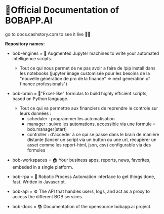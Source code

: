 # 📗Official Documentation of BOBAPP.AI

go to docs.cashstory.com to see it live 🤸‍♂️


**Repository names:** 

- bob-engines = 🚒 Augmented Jupyter machines to write your automated intelligence scripts. 
  - Tout ce qui nous permet de ne pas avoir a faire de !pip install dans les notebooks (jupyter image customisée pour les besoins de la "nouvelle génération de pro de la finance" => next generation of finance professionals")
- bob-brain = 🧠"Excel-like" formulas to build highly efficient scripts, based on Python language.  
  - Tout ce qui va permettre aux financiers de reprendre le controle sur leurs données : 
    - scheduler : programmer les automatisation 
    - manager : suivre les automations, accessible via une formule = bob.manager(start)
    - controller : d'accéder à ce qui se passe dans le brain de manière distante (lancer un script via un button ou une url, récupèrer un asset comme les report-html, json, csv) configurable via des formules 

- bob-workspaces = 🏠 Your business apps, reports, news, favorites, embeded in a single platform.
- bob-rpa = 🦾 Robotic Process Automation interface to get things done, fast. Written in Javascript.
- bob-api = :gear: The API that handles users, logs, and act as a proxy to access the different BOB services.
- bob-docs = 📚 Documentation of the opensource bobapp.ai project.
